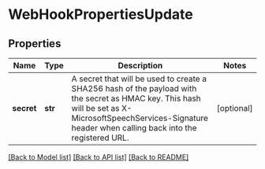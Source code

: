 # WebHookPropertiesUpdate

## Properties
Name | Type | Description | Notes
------------ | ------------- | ------------- | -------------
**secret** | **str** | A secret that will be used to create a SHA256 hash of the payload with the secret as HMAC key.  This hash will be set as X-MicrosoftSpeechServices-Signature header when calling back into the registered URL. | [optional] 

[[Back to Model list]](../README.md#documentation-for-models) [[Back to API list]](../README.md#documentation-for-api-endpoints) [[Back to README]](../README.md)


